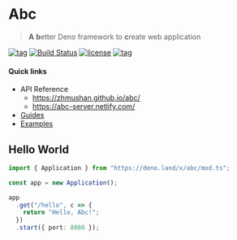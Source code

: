 # Abc

> **A** **b**etter Deno framework to **c**reate web application

[![tag](https://img.shields.io/github/tag/zhmushan/abc.svg)](https://github.com/zhmushan/abc)
[![Build Status](https://github.com/zhmushan/abc/workflows/ci/badge.svg?branch=master)](https://github.com/zhmushan/abc/actions)
[![license](https://img.shields.io/github/license/zhmushan/abc.svg)](https://github.com/zhmushan/abc)
[![tag](https://img.shields.io/badge/deno-v0.37.1-green.svg)](https://github.com/denoland/deno)

#### Quick links

- API Reference
  - https://zhmushan.github.io/abc/
  - https://abc-server.netlify.com/
- [Guides](https://deno.land/x/abc/docs/table_of_contents.md)
- [Examples](./examples)

## Hello World

```ts
import { Application } from "https://deno.land/x/abc/mod.ts";

const app = new Application();

app
  .get("/hello", c => {
    return "Hello, Abc!";
  })
  .start({ port: 8080 });
```
